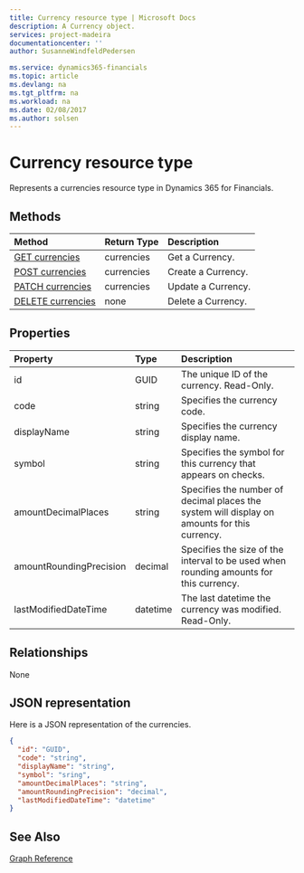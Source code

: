 ```yaml
---
title: Currency resource type | Microsoft Docs
description: A Currency object.
services: project-madeira
documentationcenter: ''
author: SusanneWindfeldPedersen

ms.service: dynamics365-financials
ms.topic: article
ms.devlang: na
ms.tgt_pltfrm: na
ms.workload: na
ms.date: 02/08/2017
ms.author: solsen
---
```


# Currency resource type
Represents a currencies resource type in Dynamics 365 for Financials.

## Methods

| Method       | Return Type  |Description|
|:---------------|:--------|:----------|
|[GET currencies](../api/dynamics_get_currencies.md)|currencies|Get a Currency.|
|[POST currencies](../api/dynamics_create_currencies.md)|currencies|Create a Currency.|
|[PATCH currencies](../api/dynamics_update_currencies.md)|currencies|Update a Currency.|
|[DELETE currencies](../api/dynamics_delete_currencies.md)|none|Delete a Currency.|

## Properties
| Property	   | Type	|Description|
|:---------------|:--------|:----------|
|id|GUID|The unique ID of the currency. Read-Only.|
|code|string|Specifies the currency code. |
|displayName|string|Specifies the currency display name.|
|symbol|string|Specifies the symbol for this currency that appears on checks.|
|amountDecimalPlaces|string|Specifies the number of decimal places the system will display on amounts for this currency.|
|amountRoundingPrecision|decimal|Specifies the size of the interval to be used when rounding amounts for this currency.|
|lastModifiedDateTime|datetime|The last datetime the currency was modified. Read-Only.|  


## Relationships
None

## JSON representation

Here is a JSON representation of the currencies.


```json
{
  "id": "GUID",
  "code": "string",
  "displayName": "string",
  "symbol": "sring",
  "amountDecimalPlaces": "string",
  "amountRoundingPrecision": "decimal",
  "lastModifiedDateTime": "datetime"
}

```

## See Also
[Graph Reference](../api/dynamics_graph_reference.md)  

